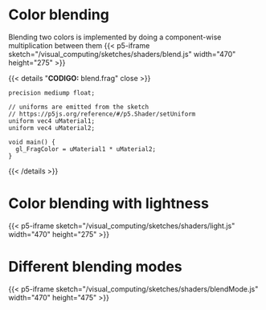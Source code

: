 # Color blending

Blending two colors is implemented by doing a component-wise multiplication between them
{{< p5-iframe sketch="/visual_computing/sketches/shaders/blend.js" width="470" height="275" >}}

{{< details "**CODIGO:** blend.frag" close >}}
```
precision mediump float;

// uniforms are emitted from the sketch
// https://p5js.org/reference/#/p5.Shader/setUniform
uniform vec4 uMaterial1;
uniform vec4 uMaterial2;

void main() {
  gl_FragColor = uMaterial1 * uMaterial2;
}
```
{{< /details >}}


# Color blending with lightness
{{< p5-iframe sketch="/visual_computing/sketches/shaders/light.js" width="470" height="275" >}}

# Different blending modes
{{< p5-iframe sketch="/visual_computing/sketches/shaders/blendMode.js" width="470" height="475" >}}
